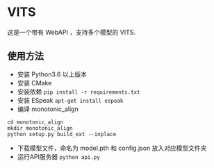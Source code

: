 # VITS

这是一个带有 WebAPI ，支持多个模型的 VITS.

## 使用方法
- 安装 Python3.6 以上版本
- 安装 CMake
- 安装依赖 `pip install -r requirements.txt`
- 安装 ESpeak `apt-get install espeak`
- 编译 monotonic_align 
```
cd monotonic_align 
mkdir monotonic_align
python setup.py build_ext --inplace
```
- 下载模型文件，命名为 model.pth 和 config.json 放入对应模型文件夹
- 运行API服务器 `python api.py`
